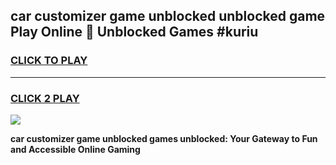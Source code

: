 
## car customizer game unblocked unblocked game Play Online 👋 Unblocked Games #kuriu
<h3>
<a href="https://premium.freeplayer.one?title=car_customizer_game_unblocked&ref=21F">CLICK TO PLAY</a></h3>
<hr>

<h3>
<a href="https://premium.freeplayer.one?title=car_customizer_game_unblocked&ref=21F">CLICK 2 PLAY</a>
  
</h3>

<a href="https://premium.freeplayer.one?title=car_customizer_game_unblocked&ref=21F/"><img src="https://clearcache.store/games.png"></a>


**car customizer game unblocked games unblocked: Your Gateway to Fun and Accessible Online Gaming**
